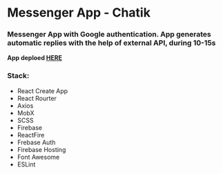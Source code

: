 # Messenger App - Chatik

### Messenger App with Google authentication. App generates automatic replies with the help of external API, during 10-15s

**App deploed [HERE](https://chatik-a75f0.web.app/)**

### Stack:
- React Create App
- React Rourter
- Axios
- MobX
- SCSS
- Firebase
- ReactFire
- Frebase Auth
- Firebase Hosting
- Font Awesome
- ESLint
